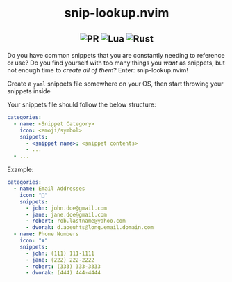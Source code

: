 <h1 align="center">
  <br>
  snip-lookup.nvim
  <br>
  <!-- <br> -->
  <!-- put gif here -->
  <!-- <br> -->
</h1>
<h2 align="center">
  <img alt="PR" src="https://img.shields.io/badge/PRs-welcome-brightgreen.svg?style=flat"/>
  <img alt="Lua" src="https://img.shields.io/badge/lua-%232C2D72.svg?&style=flat&logo=lua&logoColor=white"/>
  <img alt="Rust" src="https://img.shields.io/badge/-Rust-orange"/>
</h2>

Do you have common snippets that you are constantly needing to reference or use?
Do you find yourself with too many things you _want_ as snippets, but not enough time to _create all of them_?
Enter: snip-lookup.nvim!

Create a `yaml` snippets file somewhere on your OS, then start throwing your snippets inside

Your snippets file should follow the below structure:

```yaml
categories:
  - name: <Snippet Category>
    icon: <emoji/symbol>
    snippets:
      - <snippet name>: <snippet contents>
      - ...
  - ...
```

Example:

```yaml
categories:
  - name: Email Addresses
    icon: "📧"
    snippets:
      - john: john.doe@gmail.com
      - jane: jane.doe@gmail.com
      - robert: rob.lastname@yahoo.com
      - dvorak: d.aoeuhts@long.email.domain.com
  - name: Phone Numbers
    icon: "☎️"
    snippets:
      - john: (111) 111-1111
      - jane: (222) 222-2222
      - robert: (333) 333-3333
      - dvorak: (444) 444-4444
```
